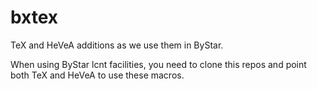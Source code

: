 # bxtex

TeX and HeVeA additions as we use them in ByStar.

When using ByStar lcnt facilities, you need to clone this repos and point both
TeX and HeVeA to use these macros.

